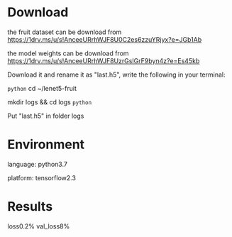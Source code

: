 # Download
the fruit dataset can be download from https://1drv.ms/u/s!AnceeURrhWJF8U0C2es6zzuYRjyx?e=JGb1Ab

the model weights can be download from https://1drv.ms/u/s!AnceeURrhWJF8UzrGsIGrF9byn4z?e=Es45kb

Download it and rename it as "last.h5", write the following in your terminal:

```python```
cd ~/lenet5-fruit

mkdir logs && cd logs
```python```

Put "last.h5" in folder logs

# Environment 
language: python3.7

platform: tensorflow2.3

# Results
loss0.2% val_loss8%
